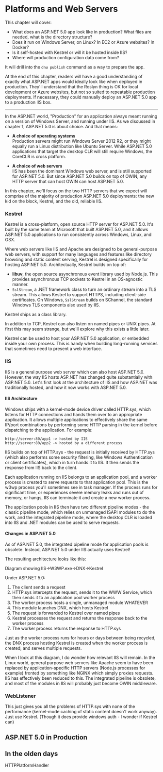 # Platforms and Web Servers

This chapter will cover:

 - What does an ASP.NET 5.0 app look like in production? What files are needed, what is the directory structure?
 - Does it run on Windows Server, on Linux? In EC2 or Azure websites? In Docker? 
 - Is it self-hosted with Kestrel or will it be hosted inside IIS? 
 - Where will production configuration data come from? 
 
It will drill into the `dnu publish` command as a way to prepare the app. 

At the end of this chapter, readers will have a good understanding of exactly what ASP.NET apps would ideally look like when deployed in production. 
They'll understand that the Roslyn thing is OK for local development or Azure websites, but not so suited to repeatable production deployments. If necessary, they could manually deploy an ASP.NET 5.0 app to a production IIS box. 

-------

In the ASP.NET world, "Production" for an application always meant running on a version of Windows Server, and running under IIS. As we discussed in chapter 1, ASP.NET 5.0 is about choice. And that means:

 - **A choice of operating systems**  
   Production servers might run Windows Server 2012 R2, or they might equally run a Linux distribution like Ubuntu Server. While ASP.NET 5.0 applications that target the desktop CLR will still require Windows, the CoreCLR is cross platform. 

 - **A choice of web servers**  
 IIS has been the dominant Windows web server, and is still supported for ASP.NET 5.0. But since ASP.NET 5.0 builds on top of OWIN, any HTTP server that can host OWIN can host ASP.NET 5.0. 

In this chapter, we'll focus on the two HTTP servers that we expect will comprise of the majority of production ASP.NET 5.0 deployments: the new kid on the block, Kestrel, and the old, reliable IIS. 

### Kestrel

Kestrel is a cross-platform, open source HTTP server for ASP.NET 5.0. It's built by the same team at Microsoft that built ASP.NET 5.0, and it allows ASP.NET 5.0 applications to run consistently across Windows, Linux, and OSX. 

Where web servers like IIS and Apache are designed to be general-purpose web servers, with support for many languages and features like directory browsing and static content serving, Kestrel is designed specifically for hosting ASP.NET 5.0. Architectually, Kestrel builds on top of:

 - **libuv**, the open source asynchronous event library used by Node.js. This provides asynchronous TCP sockets to Kestrel in an OS-agnostic manner. 
 - `SslStream`, a .NET framework class to turn an ordinary stream into a TLS stream. This allows Kestrel to support HTTPS, including client-side certificates. On Windows, `SslStream` builds on SChannel, the standard Windows TLS components also used by IIS. 

Kestrel ships as a class library. 

In addition to TCP, Kestrel can also listen on named pipes or UNIX pipes. At first this may seem strange, but we'll explore why this exists a little later. 

Kestrel can be used to host your ASP.NET 5.0 application, or embedded inside your own process. This is handy when building long-running services that sometimes need to present a web interface. 



### IIS

IIS is a general purpose web server which can also host ASP.NET 5.0. However, the way IIS hosts ASP.NET has changed quite substantially with ASP.NET 5.0. Let's first look at the architecture of IIS and how ASP.NET was traditionally hosted, and how it now works with ASP.NET 5.0. 

#### IIS Architecture

Windows ships with a kernel-mode device driver called HTTP.sys, which listens for HTTP connections and hands them over to an appropriate application. It allows multiple applications to effectively share the same IP/port combinations by performing some HTTP parsing in the kernel before dispatching to the application. For example: 

    http://server:80/app1 -> hosted by IIS
    http://server:80/app2 -> hosted by a different process

IIS builds on top of HTTP.sys - the request is initially received by HTTP.sys (which also performs some security filtering, like Windows Authentication or client certificates), which in turn hands it to IIS. It then sends the response from IIS back to the client. 

Each application running on IIS belongs to an application pool, and a worker process is created to serve requests to that application pool. This is the w3wp process you'll sometimes see in task manager. If the process runs for significant time, or experiences severe memory leaks and runs out of memory, or hangs, IIS can terminate it and create a new worker process. 

The application pools in IIS then have two different pipeline modes - the classic pipeline mode, which relies on unmanaged ISAPI modules to do the work, and the integrated pipeline mode, where the desktop CLR is loaded into IIS and .NET modules can be used to serve requests. 

#### Changes in ASP.NET 5.0

As of ASP.NET 5.0, the integrated pipeline mode for application pools is obsolete. Instead, ASP.NET 5.0 under IIS actually uses Kestrel! 

The resulting architecture looks like this: 

Diagram showing IIS->W3WP.exe->DNX->Kestrel

Under ASP.NET 5.0:

 1. The client sends a request
 2. HTTP.sys intercepts the request, sends it to the WWW Service, which then sends it to an application pool worker process
 3. The worker process hosts a single, unmanaged module WHATEVER
 4. This module launches DNX, which hosts Kestrel
 5. The request is forwarded to Kestrel over named pipes
 6. Kestrel processes the request and returns the response back to the worker process
 7. The worker process returns the response to HTTP.sys

Just as the worker process runs for hours or days between being recycled, the DNX process hosting Kestrel is created when the worker process is created, and serves multiple requests. 

When I look at this diagram, I do wonder how relevant IIS will remain. In the Linux world, general purpose web servers like Apache seem to have been replaced by application-specific HTTP servers (Node.js processes for example) fronted by something like NGINX which simply proxies requests. IIS has effectively been reduced to this. The integrated pipeline is obsolete, and most of the modules in IIS will probably just become OWIN middleware. 

### WebListener

This just gives you all the problems of HTTP.sys with none of the performance (kernel-mode caching of static content doesn't work anyway). Just use Kestrel. (Though it does provide windows auth - I wonder if Kestrel can)


## ASP.NET 5.0 in Production



## In the olden days


HTTPPlatformHandler
